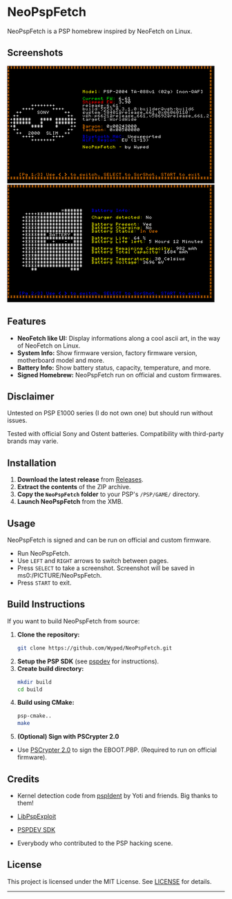 # NeoPspFetch

NeoPspFetch is a PSP homebrew inspired by NeoFetch on Linux.

## Screenshots

![Screenshot 1](screenshots/screenshot01.png)
![Screenshot 2](screenshots/screenshot02.png)


## Features

- **NeoFetch like UI:** Display informations along a cool ascii art, in the way of NeoFetch on Linux.
- **System Info:** Show firmware version, factory firmware version, motherboard model and more.
- **Battery Info:** Show battery status, capacity, temperature, and more. 
- **Signed Homebrew:** NeoPspFetch run on official and custom firmwares.

## Disclaimer

Untested on PSP E1000 series (I do not own one) but should run without issues.

Tested with official Sony and Ostent batteries. Compatibility with third-party brands may varie. 


## Installation

1. **Download the latest release** from [Releases](https://github.com/Wyped/NeoPspFetch/releases).
2. **Extract the contents** of the ZIP archive.
3. **Copy the `NeoPspFetch` folder** to your PSP's `/PSP/GAME/` directory.
4. **Launch NeoPspFetch** from the XMB.

## Usage

NeoPspFetch is signed and can be run on official and custom firmware.

- Run NeoPspFetch. 
- Use `LEFT` and `RIGHT` arrows to switch between pages.
- Press `SELECT` to take a screenshot. Screenshot will be saved in ms0:/PICTURE/NeoPspFetch.
- Press `START` to exit.

## Build Instructions

If you want to build NeoPspFetch from source:

1. **Clone the repository:**
   ```bash
   git clone https://github.com/Wyped/NeoPspFetch.git
   ```
2. **Setup the PSP SDK** (see [pspdev](https://pspdev.github.io/) for instructions).
3. **Create build directory:**
   ```bash
   mkdir build
   cd build
   ```
4. **Build using CMake:**
   ```bash
   psp-cmake..
   make
   ```
5. **(Optional) Sign with PSCrypter 2.0**
- Use [PSCrypter 2.0](https://www.brewology.com/downloads/download.php?id=12450&mcid=1) to sign the EBOOT.PBP. (Required to run on official firmware).

## Credits

- Kernel detection code from [pspIdent](https://github.com/Yoti/psp_pspident/)  by Yoti and friends. Big thanks to them!

- [LibPspExploit](https://github.com/PSP-Archive/LibPspExploit)

- [PSPDEV SDK](https://pspdev.github.io/)

- Everybody who contributed to the PSP hacking scene.

## License

This project is licensed under the MIT License. See [LICENSE](LICENSE) for details.

---
